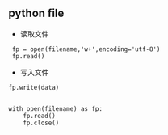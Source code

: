 ## python file

- 读取文件

```
 fp = open(filename,'w+',encoding='utf-8')
 fp.read()
 ```
 
 - 写入文件
 
```
fp.write(data)

```

```

with open(filename) as fp:
    fp.read()
    fp.close()
```